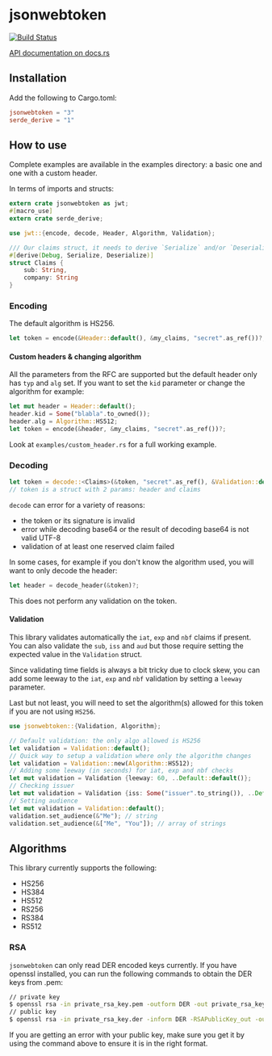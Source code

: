 # jsonwebtoken

[![Build Status](https://travis-ci.org/Keats/jsonwebtoken.svg)](https://travis-ci.org/Keats/jsonwebtoken)

[API documentation on docs.rs](https://docs.rs/jsonwebtoken/)

## Installation
Add the following to Cargo.toml:

```toml
jsonwebtoken = "3"
serde_derive = "1"
```

## How to use
Complete examples are available in the examples directory: a basic one and one with a custom header.

In terms of imports and structs:
```rust
extern crate jsonwebtoken as jwt;
#[macro_use]
extern crate serde_derive;

use jwt::{encode, decode, Header, Algorithm, Validation};

/// Our claims struct, it needs to derive `Serialize` and/or `Deserialize`
#[derive(Debug, Serialize, Deserialize)]
struct Claims {
    sub: String,
    company: String
}
```

### Encoding
The default algorithm is HS256.

```rust
let token = encode(&Header::default(), &my_claims, "secret".as_ref())?;
```

#### Custom headers & changing algorithm
All the parameters from the RFC are supported but the default header only has `typ` and `alg` set.
If you want to set the `kid` parameter or change the algorithm for example:

```rust
let mut header = Header::default();
header.kid = Some("blabla".to_owned());
header.alg = Algorithm::HS512;
let token = encode(&header, &my_claims, "secret".as_ref())?;
```
Look at `examples/custom_header.rs` for a full working example.

### Decoding
```rust
let token = decode::<Claims>(&token, "secret".as_ref(), &Validation::default())?;
// token is a struct with 2 params: header and claims
```
`decode` can error for a variety of reasons:

- the token or its signature is invalid
- error while decoding base64 or the result of decoding base64 is not valid UTF-8
- validation of at least one reserved claim failed

In some cases, for example if you don't know the algorithm used, you will want to only decode the header:

```rust
let header = decode_header(&token)?;
```

This does not perform any validation on the token.

#### Validation
This library validates automatically the `iat`, `exp` and `nbf` claims if present. You can also validate the `sub`, `iss` and `aud` but
those require setting the expected value in the `Validation` struct.

Since validating time fields is always a bit tricky due to clock skew, 
you can add some leeway to the `iat`, `exp` and `nbf` validation by setting a `leeway` parameter.

Last but not least, you will need to set the algorithm(s) allowed for this token if you are not using `HS256`.

```rust
use jsonwebtoken::{Validation, Algorithm};

// Default validation: the only algo allowed is HS256
let validation = Validation::default();
// Quick way to setup a validation where only the algorithm changes
let validation = Validation::new(Algorithm::HS512);
// Adding some leeway (in seconds) for iat, exp and nbf checks
let mut validation = Validation {leeway: 60, ..Default::default()};
// Checking issuer
let mut validation = Validation {iss: Some("issuer".to_string()), ..Default::default()};
// Setting audience
let mut validation = Validation::default();
validation.set_audience(&"Me"); // string
validation.set_audience(&["Me", "You"]); // array of strings
```

## Algorithms
This library currently supports the following:

- HS256
- HS384
- HS512
- RS256
- RS384
- RS512

### RSA
`jsonwebtoken` can only read DER encoded keys currently. If you have openssl installed,
you can run the following commands to obtain the DER keys from .pem:

```bash
// private key
$ openssl rsa -in private_rsa_key.pem -outform DER -out private_rsa_key.der
// public key
$ openssl rsa -in private_rsa_key.der -inform DER -RSAPublicKey_out -outform DER -out public_key.der
```

If you are getting an error with your public key, make sure you get it by using the command above to ensure
it is in the right format.

